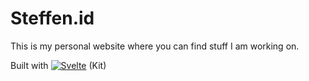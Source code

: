 # Steffen.id

This is my personal website where you can find stuff I am working on.

Built with
[![Svelte][Svelte.dev]][Svelte-url]
(Kit)

[Svelte.dev]: https://img.shields.io/badge/Svelte-4A4A55?style=for-the-badge&logo=svelte&logoColor=FF3E00
[Svelte-url]: https://svelte.dev/
